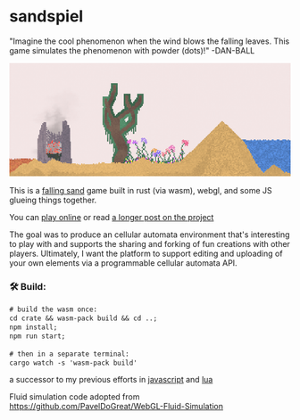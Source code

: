 <meta charset="utf-8"/>

# sandspiel

"Imagine the cool phenomenon when the wind blows the falling leaves. This game simulates the phenomenon with powder (dots)!" -DAN-BALL

![](Screenshot.png)

This is a [falling sand](https://en.wikipedia.org/wiki/Falling-sand_game) game built in rust (via wasm), webgl, and some JS glueing things together.

You can [play online](https://sandspiel.club) or read [a longer post on the project](https://maxbittker.com/making-sandspiel)

The goal was to produce an cellular automata environment that's interesting to play with and supports the sharing and forking of fun creations with other players.
Ultimately, I want the platform to support editing and uploading of your own elements via a programmable cellular automata API.

### 🛠️ Build:

```
# build the wasm once:
cd crate && wasm-pack build && cd ..;
npm install;
npm run start;

# then in a separate terminal:
cargo watch -s 'wasm-pack build'
```

a successor to my previous efforts in [javascript](https://github.com/MaxBittker/dust) and [lua](https://github.com/MaxBittker/sand-toy)

Fluid simulation code adopted from
https://github.com/PavelDoGreat/WebGL-Fluid-Simulation
